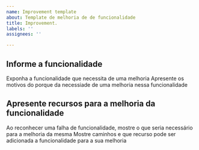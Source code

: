 ```yaml
---
name: Improvement template
about: Template de melhoria de de funcionalidade
title: Improvement.
labels: ''
assignees: ''

---
```



## Informe a funcionalidade

Exponha a funcionalidade que necessita de uma melhoria
Apresente os motivos do porque da necessiade de uma melhoria nessa funcionalidade

## Apresente recursos para a melhoria da funcionalidade

Ao reconhecer uma falha de funcionalidade, mostre o que seria necessário para a melhoria da mesma
Mostre caminhos e que recurso pode ser adicionada a funcionalidade para a sua melhoria
